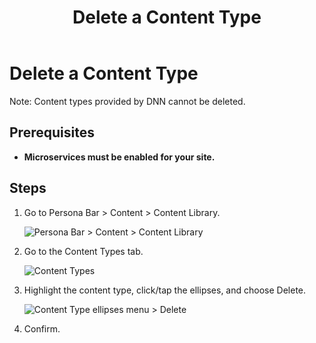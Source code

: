 ﻿---
uid: content-managers-delete-content-type
locale: en
title: Delete a Content Type
dnneditions: Evoq Engage
dnnversion: 09.02.00
related-topics: create-content-type,duplicate-content-type,edit-content-type,content-fields-versus-form-fields
---

# Delete a Content Type

Note: Content types provided by DNN cannot be deleted.

## Prerequisites

*   **Microservices must be enabled for your site.**

## Steps

1.  Go to Persona Bar \> Content \> Content Library.
    
    ![Persona Bar > Content > Content Library](/images/scr-pbar-cmg-Content-E91.png)
    
    
2.  Go to the Content Types tab.
    
    ![Content Types](/images/scr-pbtabs-all-Content-ContentLibrary-ContentTypes-E91.png)
    
3.  Highlight the content type, click/tap the ellipses, and choose Delete.
    
      
    
    ![Content Type ellipses menu > Delete](/images/scr-ContentTypes-Ellipses-Delete-E91.png)
    
      
    
4.  Confirm.
